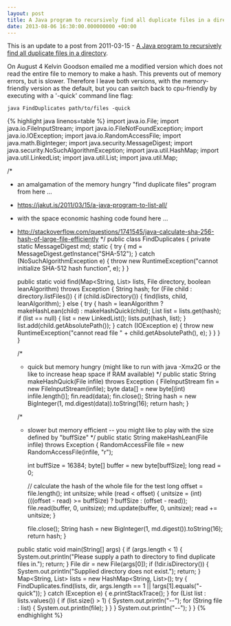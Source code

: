 ```yaml
---
layout: post
title: A Java program to recursively find all duplicate files in a directory [revision 2]
date: 2013-08-06 16:30:00.000000000 +00:00
---
```

This is an update to a post from 2011-03-15 - [A Java program to recursively find all duplicate files in a directory](https://jakut.is/2011/03/15/a-java-program-to-list-all/).

On August 4 Kelvin Goodson emailed me a modified version which does not read the entire file to memory to make a hash.
This prevents out of memory errors, but is slower.
Therefore I leave both versions, with the memory-friendly version as the default, but you can switch back to cpu-friendly by executing with a '-quick' command line flag:

    java FindDuplicates path/to/files -quick

{% highlight java linenos=table %}
import java.io.File;
import java.io.FileInputStream;
import java.io.FileNotFoundException;
import java.io.IOException;
import java.io.RandomAccessFile;
import java.math.BigInteger;
import java.security.MessageDigest;
import java.security.NoSuchAlgorithmException;
import java.util.HashMap;
import java.util.LinkedList;
import java.util.List;
import java.util.Map;

/*
 * an amalgamation of the memory hungry "find duplicate files" program from here ...
 * https://jakut.is/2011/03/15/a-java-program-to-list-all/
 * with the space economic hashing code found here ...
 * http://stackoverflow.com/questions/1741545/java-calculate-sha-256-hash-of-large-file-efficiently
 */
public class FindDuplicates {
    private static MessageDigest md;
    static {
        try {
            md = MessageDigest.getInstance("SHA-512");
        } catch (NoSuchAlgorithmException e) {
            throw new RuntimeException("cannot initialize SHA-512 hash function", e);
        }
    }

    public static void find(Map<String, List<String>> lists, File directory, boolean leanAlgorithm) throws Exception  {
        String hash;
        for (File child : directory.listFiles()) {
            if (child.isDirectory()) {
                find(lists, child, leanAlgorithm);
            } else {
                try {
                    hash = leanAlgorithm ? makeHashLean(child) : makeHashQuick(child);
                    List<String> list = lists.get(hash);
                    if (list == null) {
                        list = new LinkedList<String>();
                        lists.put(hash, list);
                    }
                    list.add(child.getAbsolutePath());
                } catch (IOException e) {
                    throw new RuntimeException("cannot read file " + child.getAbsolutePath(), e);
                }
            }
        }
    }

    /*
     * quick but memory hungry (might like to run with java -Xmx2G or the like to increase heap space if RAM available)
     */
    public static String makeHashQuick(File infile) throws Exception {
        FileInputStream fin = new FileInputStream(infile);
        byte data[] = new byte[(int) infile.length()];
        fin.read(data);
        fin.close();
        String hash = new BigInteger(1, md.digest(data)).toString(16);
        return hash;
    }

    /*
     * slower but memory efficient  -- you might like to play with the size defined by "buffSize"
     */
    public static String makeHashLean(File infile) throws Exception {
        RandomAccessFile file = new RandomAccessFile(infile, "r");

        int buffSize = 16384;
        byte[] buffer = new byte[buffSize];
        long read = 0;

        // calculate the hash of the whole file for the test
        long offset = file.length();
        int unitsize;
        while (read < offset) {
            unitsize = (int) (((offset - read) >= buffSize) ? buffSize
: (offset - read));
            file.read(buffer, 0, unitsize);
            md.update(buffer, 0, unitsize);
            read += unitsize;
        }

        file.close();
        String hash = new BigInteger(1, md.digest()).toString(16);
        return hash;
    }


    public static void main(String[] args) {
        if (args.length < 1) {
            System.out.println("Please supply a path to directory to find duplicate files in.");
            return;
        }
        File dir = new File(args[0]);
        if (!dir.isDirectory()) {
            System.out.println("Supplied directory does not exist.");
            return;
        }
        Map<String, List<String>> lists = new HashMap<String, List<String>>();
        try {
            FindDuplicates.find(lists, dir, args.length == 1 || !args[1].equals("-quick"));
        } catch (Exception e) {
            e.printStackTrace();
        }
        for (List<String> list : lists.values()) {
            if (list.size() > 1) {
                System.out.println("--");
                for (String file : list) {
                    System.out.println(file);
                }
            }
        }
        System.out.println("--");
    }
}
{% endhighlight %}
